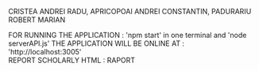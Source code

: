 CRISTEA ANDREI RADU, APRICOPOAI ANDREI CONSTANTIN, PADURARIU ROBERT MARIAN  

FOR RUNNING THE APPLICATION : 'npm start' in one terminal and 'node serverAPI.js'
THE APPLICATION WILL BE ONLINE AT : 'http://localhost:3005'  
REPORT SCHOLARLY HTML : RAPORT
